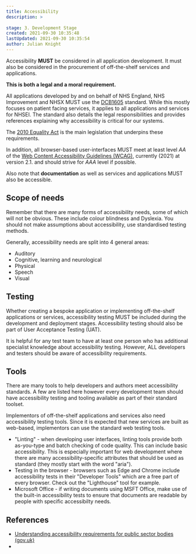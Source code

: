```yaml
---
title: Accessibility
description: >
   
stage: 3. Development Stage
created: 2021-09-30 10:35:48
lastUpdated: 2021-09-30 10:35:54
author: Julian Knight
---
```


Accessibility **MUST** be considered in all application development. It must also be considered in the procurement of off-the-shelf services and applications. 

**This is both a legal and a moral requirement.**

All applications developed by and on behalf of NHS England, NHS Improvement and NHSX MUST use the [DCB1605](https://digital.nhs.uk/data-and-information/information-standards/information-standards-and-data-collections-including-extractions/publications-and-notifications/standards-and-collections/dcb1605-accessible-information) standard.
While this mostly focuses on patient facing services, it applies to all applications and services for NHSEI.
The standard also details the legal responsibilities and provides references explaining why accessibility is critical
for our systems.

The [2010 Equality Act](https://www.legislation.gov.uk/ukpga/2010/15/contents) is the main legislation that underpins these requirements.

In addition, all browser-based user-interfaces MUST meet at least level _AA_ of the [Web Content Accessibility Guidelines (WCAG)](https://www.w3.org/TR/WCAG21/), currently (2021) at version 2.1. and should strive for _AAA_ level if possible.

Also note that **documentation** as well as services and applications MUST also be accessible.

## Scope of needs

Remember that there are many forms of accessibility needs, some of which will not be obvious. These include colour blindness and Dyslexia. You should not make assumptions about accessibility, use standardised testing methods.

Generally, accessibility needs are split into 4 general areas:

* Auditory
* Cognitive, learning and neurological
* Physical
* Speech
* Visual

## Testing

Whether creating a bespoke application or implementing off-the-shelf applications or services, accessibility testing MUST be included during the development and deployment stages. Accessibility testing should also be part of User Acceptance Testing (UAT).

It is helpful for any test team to have at least one person who has additional specialist knowledge about accessibility testing. However, ALL developers and testers should be aware of accessibility requirements.

## Tools

There are many tools to help developers and authors meet accessibility standards. A few are listed here however every development team should have accessibility testing and tooling available as part of their standard toolset.

Implementors of off-the-shelf applications and services also need accessibility testing tools. Since it is expected that new services are built as web-based, implementors can use the standard web testing tools.

* "Linting" - when developing user interfaces, linting tools provide both as-you-type and batch checking of code quality. This can include basic accessibility. This is especially important for web development where there are many accessibility-specific attributes that should be used as standard (they mostly start with the word "aria").
* Testing in the browser - browsers such as Edge and Chrome include accessibility tests in their "Developer Tools" which are a free part of every browser. Check out the "Lighthouse" tool for example.
* Microsoft Office - if writing documents using MSFT Office, make use of the built-in accessibility tests to ensure that documents are readable by people with specific accessibilty needs.

## References

* [Understanding accessibility requirements for public sector bodies (gov.uk)](https://www.gov.uk/guidance/accessibility-requirements-for-public-sector-websites-and-apps)
* 